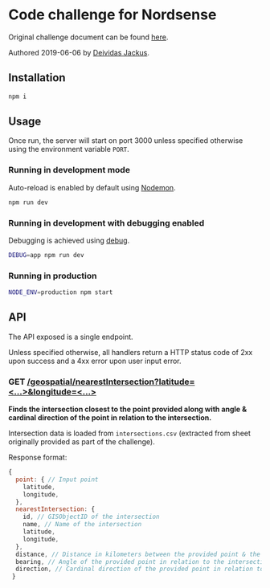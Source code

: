 # Code challenge for Nordsense

Original challenge document can be found [here](https://github.com/deividasjackus/nordsense-code-challenge/blob/master/docs/challenge.pdf).

Authored 2019-06-06 by [Deividas Jackus](https://github.com/deividasjackus).

## Installation

```bash
npm i
```

## Usage

Once run, the server will start on port 3000 unless specified otherwise using the environment variable `PORT`.

### Running in development mode

Auto-reload is enabled by default using [Nodemon](https://nodemon.io/).

```bash
npm run dev
```

### Running in development with debugging enabled

Debugging is achieved using [debug](https://www.npmjs.com/package/debug).

```bash
DEBUG=app npm run dev
```

### Running in production

```bash
NODE_ENV=production npm start
```

## API

The API exposed is a single endpoint.

Unless specified otherwise, all handlers return a HTTP status code of 2xx upon success and a 4xx error upon user input error.

### GET [/geospatial/nearestIntersection?latitude=<...>&longitude=<...>](http://localhost:3000/geospatial/nearestIntersection?latitude=&longitude=)

**Finds the intersection closest to the point provided along with angle & cardinal direction of the point in relation to the intersection.**

Intersection data is loaded from `intersections.csv` (extracted from sheet originally provided as part of the challenge).

Response format:
```js
{
  point: { // Input point
    latitude,
    longitude,
  },
  nearestIntersection: {
    id, // GISObjectID of the intersection
    name, // Name of the intersection
    latitude,
    longitude,
  },
  distance, // Distance in kilometers between the provided point & the intersection
  bearing, // Angle of the provided point in relation to the intersection
  direction, // Cardinal direction of the provided point in relation to the intersection
 }
```
